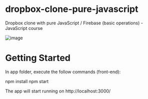 # dropbox-clone-pure-javascript
Dropbox clone with pure JavaScript / Firebase (basic operations) - JavaScript course

![image](https://i.imgur.com/xgdXyQx.png)

# Getting Started
In app folder, execute the follow commands (front-end):

npm install
npm start

The app will start running on http://localhost:3000/
